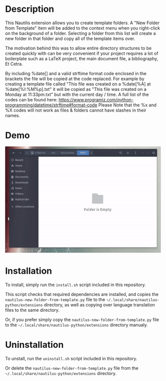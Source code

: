 Description
===========

This Nautilis extension allows you to create template folders.
A "New Folder from Template" item will be added to the context menu when 
you right-click on the background of a folder. Selecting a folder from this
list will create a new folder in that folder and copy all of the template
items over. 

The motivation behind this was to allow entire directory structures to be
created quickly with can be very convenient if your project requires a lot 
of boilerplate such as a LaTeX project, the main document file, a bibliography,
Et Cetra. 

By including %date[] and a valid strftime format code enclosed in the brackets
the file will be copied at the code replaced. For example by creating a template
file called "This file was created on a %date[%A] at %date[%I:%M%p].txt" it will be
copied as "This file was created on a Monday at 11:33pm.txt" but with the current
day / time. A full list of the codes can be found here:
https://www.programiz.com/python-programming/datetime/strftime#format-code
Please Note that the %x and %X codes will not work as files & folders cannot have 
slashes in their names.

Demo
============
![Demo Gif](images/demo.gif)

Installation
============

To install, simply run the `install.sh` script included in this repository.

This script checks that required dependencies are installed, and copies the `nautilus-new-folder-from-template.py` file to the `~/.local/share/nautilus-python/extensions` directory, as well as copying over language translation files to the same directory.

Or, if you prefer simply copy the `nautilus-new-folder-from-template.py` file to the `~/.local/share/nautilus-python/extensions` directory manualy. 

Uninstallation
============
To unstall, run the `uninstall.sh` script included in this repository.

Or delete the `nautilus-new-folder-from-template.py` file from the `~/.local/share/nautilus-python/extensions` directory.


